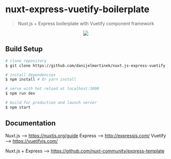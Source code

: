 # nuxt-express-vuetify-boilerplate

> Nuxt.js + Express boilerplate with Vuetify component framework

<p align="center"><img src="https://github.com/danijelmartinek/nuxt.js-express-vuetify/blob/master/assets/img/nuxtexpressvuetify.png"></p>

## Build Setup

``` bash
# clone repository
$ git clone https://github.com/danijelmartinek/nuxt.js-express-vuetify.git

# install dependencies
$ npm install # Or yarn install

# serve with hot reload at localhost:3000
$ npm run dev

# build for production and launch server
$ npm start
```

## Documentation

Nuxt.js --> https://nuxtjs.org/guide
Express --> http://expressjs.com/
Vuetify --> https://vuetifyjs.com/

Nuxt.js + Express --> https://github.com/nuxt-community/express-template
